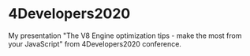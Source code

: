 # 4Developers2020
My presentation "The V8 Engine optimization tips - make the most from your JavaScript" from 4Developers2020 conference.

